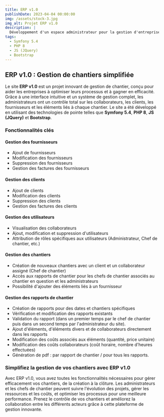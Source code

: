 ```yaml
---
title: ERP v1.0
publishDate: 2023-04-04 00:00:00
img: /assets/stock-3.jpg
img_alt: Projet ERP v1.0
description: |
  Développement d'un espace administrateur pour la gestion d'entreprise
tags:
  - Symfony 5.4
  - PHP 8
  - JS (JQuery)
  - Bootstrap
---
```


## ERP v1.0 : Gestion de chantiers simplifiée

Le site **ERP v1.0** est un projet innovant de gestion de chantier, conçu pour aider les entreprises à optimiser leurs processus et à gagner en efficacité. Grâce à une interface intuitive et un système de gestion complet, les administrateurs ont un contrôle total sur les collaborateurs, les clients, les fournisseurs et les éléments liés à chaque chantier. Le site a été développé en utilisant des technologies de pointe telles que **Symfony 5.4**, **PHP 8**, **JS (JQuery)** et **Bootstrap**.

### Fonctionnalités clés

#### Gestion des fournisseurs
- Ajout de fournisseurs
- Modification des fournisseurs
- Suppression des fournisseurs
- Gestion des factures des fournisseurs

#### Gestion des clients
- Ajout de clients
- Modification des clients
- Suppression des clients
- Gestion des factures des clients

#### Gestion des utilisateurs
- Visualisation des collaborateurs
- Ajout, modification et suppression d'utilisateurs
- Attribution de rôles spécifiques aux utilisateurs (Administrateur, Chef de chantier, etc.)

#### Gestion des chantiers
- Création de nouveaux chantiers avec un client et un collaborateur assigné (Chef de chantier)
- Accès aux rapports de chantier pour les chefs de chantier associés au chantier en question et les administrateurs
- Possibilité d'ajouter des éléments liés à un fournisseur

#### Gestion des rapports de chantier
- Création de rapports pour des dates et chantiers spécifiques
- Vérification et modification des rapports existants
- Validation du rapport (dans un premier temps par le chef de chantier puis dans un second temps par l'administrateur du site).
- Ajout d'éléments, d'éléments divers et de collaborateurs directement dans les rapports
- Modification des coûts associés aux éléments (quantité, price unitaire)
- Modification des coûts collaborateurs (coût horaire, nombre d'heures effectuées)
- Génération de pdf : par rapport de chantier / pour tous les rapports.

### Simplifiez la gestion de vos chantiers avec ERP v1.0

Avec ERP v1.0, vous avez toutes les fonctionnalités nécessaires pour gérer efficacement vos chantiers, de la création à la clôture. Les administrateurs et les chefs de chantier peuvent suivre l'évolution des projets, gérer les ressources et les coûts, et optimiser les processus pour une meilleure performance. Prenez le contrôle de vos chantiers et améliorez la collaboration entre les différents acteurs grâce à cette plateforme de gestion innovante.